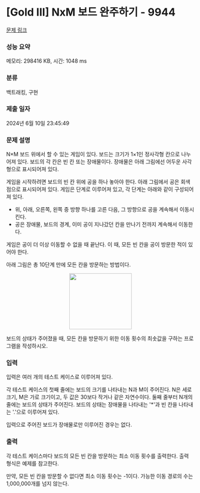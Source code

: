 # [Gold III] NxM 보드 완주하기 - 9944 

[문제 링크](https://www.acmicpc.net/problem/9944) 

### 성능 요약

메모리: 298416 KB, 시간: 1048 ms

### 분류

백트래킹, 구현

### 제출 일자

2024년 6월 10일 23:45:49

### 문제 설명

<p dir="ltr">N×M 보드 위에서 할 수 있는 게임이 있다. 보드는 크기가 1×1인 정사각형 칸으로 나누어져 있다. 보드의 각 칸은 빈 칸 또는 장애물이다. 장애물은 아래 그림에선 어두운 사각형으로 표시되어져 있다.</p>

<p dir="ltr">게임을 시작하려면 보드의 빈 칸 위에 공을 하나 놓아야 한다. 아래 그림에서 공은 회색 점으로 표시되어져 있다. 게임은 단계로 이루어져 있고, 각 단계는 아래와 같이 구성되어져 있다.</p>

<ul dir="ltr">
	<li>위, 아래, 오른쪽, 왼쪽 중 방향 하나를 고른 다음, 그 방향으로 공을 계속해서 이동시킨다.</li>
	<li>공은 장애물, 보드의 경계, 이미 공이 지나갔던 칸을 만나기 전까지 계속해서 이동한다.</li>
</ul>

<p>게임은 공이 더 이상 이동할 수 없을 때 끝난다. 이 때, 모든 빈 칸을 공이 방문한 적이 있어야 한다.</p>

<p>아래 그림은 총 10단계 만에 모든 칸을 방문하는 방법이다.</p>

<p style="text-align: center;"><img alt="" src="https://www.acmicpc.net/upload/images2/fboard.png" style="height: 150px; width: 167px;"></p>

<p>보드의 상태가 주어졌을 때, 모든 칸을 방문하기 위한 이동 횟수의 최솟값을 구하는 프로그램을 작성하시오.</p>

### 입력 

 <p>입력은 여러 개의 테스트 케이스로 이루어져 있다.</p>

<p>각 테스트 케이스의 첫째 줄에는 보드의 크기를 나타내는 N과 M이 주어진다. N은 세로 크기, M은 가로 크기이고, 두 값은 30보다 작거나 같은 자연수이다. 둘째 줄부터 N개의 줄에는 보드의 상태가 주어진다. 보드의 상태는 장애물을 나타내는 '*'과 빈 칸을 나타내는 '.'으로 이루어져 있다.</p>

<p>입력으로 주어진 보드가 장애물로만 이루어진 경우는 없다.</p>

### 출력 

 <p dir="ltr">각 테스트 케이스마다 보드의 모든 빈 칸을 방문하는 최소 이동 횟수를 출력한다. 출력 형식은 예제를 참고한다.</p>

<p dir="ltr">만약, 모든 빈 칸을 방문할 수 없다면 최소 이동 횟수는 -1이다. 가능한 이동 경로의 수는 1,000,000개를 넘지 않는다.</p>

